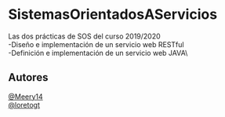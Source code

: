 # SistemasOrientadosAServicios
Las dos prácticas de SOS del curso 2019/2020\
-Diseño e implementación de un servicio web RESTful\
-Definición e implementación de un servicio web JAVA\
## Autores
[@Meery14](https://github.com/Meery14)\
[@loretogt](https://github.com/loretogt)


